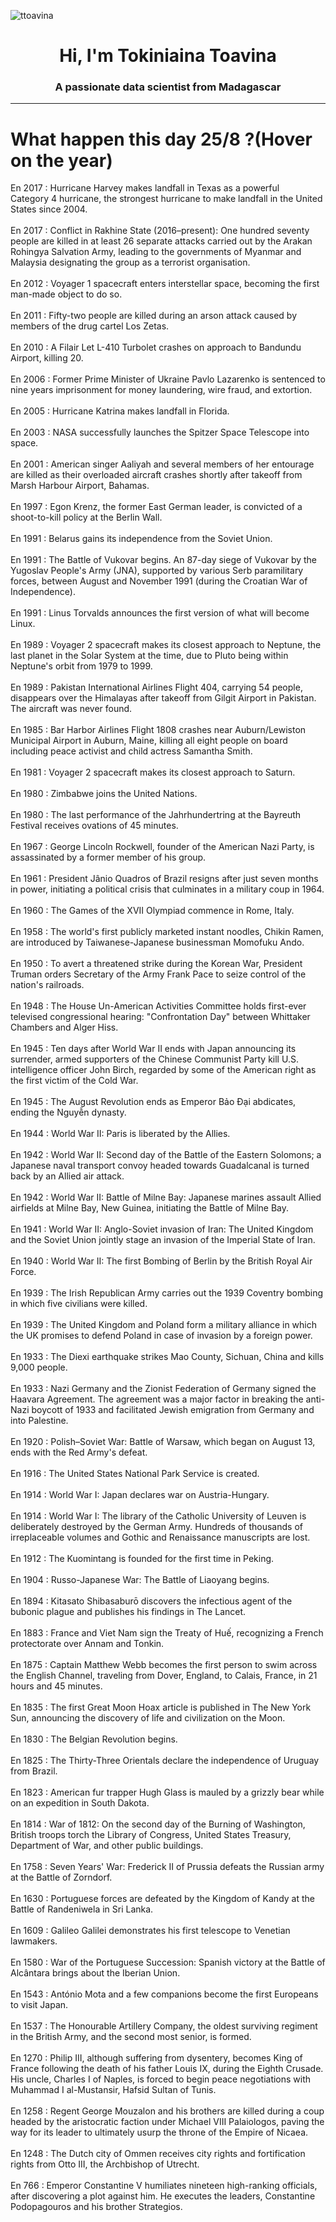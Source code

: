
<p align="left"> <img src="https://komarev.com/ghpvc/?username=ttoavina&label=Profile%20views&color=0e75b6&style=flat" alt="ttoavina" /> </p>
<h1 align="center">Hi, I'm Tokiniaina Toavina</h1>
<h3 align="center">A passionate data scientist from Madagascar</h3>
    
<hr/>
<h1> What happen this day 25/8 ?(Hover on the year)</h1>

En 2017 : Hurricane Harvey makes landfall in Texas as a powerful Category 4 hurricane, the strongest hurricane to make landfall in the United States since 2004.
<br/><br/>
En 2017 : Conflict in Rakhine State (2016–present): One hundred seventy people are killed in at least 26 separate attacks carried out by the Arakan Rohingya Salvation Army, leading to the governments of Myanmar and Malaysia designating the group as a terrorist organisation.
<br/><br/>
En 2012 : Voyager 1 spacecraft enters interstellar space, becoming the first man-made object to do so.
<br/><br/>
En 2011 : Fifty-two people are killed during an arson attack caused by members of the drug cartel Los Zetas.
<br/><br/>
En 2010 : A Filair Let L-410 Turbolet crashes on approach to Bandundu Airport, killing 20.
<br/><br/>
En 2006 : Former Prime Minister of Ukraine Pavlo Lazarenko is sentenced to nine years imprisonment for money laundering, wire fraud, and extortion.
<br/><br/>
En 2005 : Hurricane Katrina makes landfall in Florida.
<br/><br/>
En 2003 : NASA successfully launches the Spitzer Space Telescope into space.
<br/><br/>
En 2001 : American singer Aaliyah and several members of her entourage are killed as their overloaded aircraft crashes shortly after takeoff from Marsh Harbour Airport, Bahamas.
<br/><br/>
En 1997 : Egon Krenz, the former East German leader, is convicted of a shoot-to-kill policy at the Berlin Wall.
<br/><br/>
En 1991 : Belarus gains its independence from the Soviet Union.
<br/><br/>
En 1991 : The Battle of Vukovar begins. An 87-day siege of Vukovar by the Yugoslav People's Army (JNA), supported by various Serb paramilitary forces, between August and November 1991 (during the Croatian War of Independence).
<br/><br/>
En 1991 : Linus Torvalds announces the first version of what will become Linux.
<br/><br/>
En 1989 : Voyager 2 spacecraft makes its closest approach to Neptune, the last planet in the Solar System at the time, due to Pluto being within Neptune's orbit from 1979 to 1999.
<br/><br/>
En 1989 : Pakistan International Airlines Flight 404, carrying 54 people, disappears over the Himalayas after takeoff from Gilgit Airport in Pakistan. The aircraft was never found.
<br/><br/>
En 1985 : Bar Harbor Airlines Flight 1808 crashes near Auburn/Lewiston Municipal Airport in Auburn, Maine, killing all eight people on board including peace activist and child actress Samantha Smith.
<br/><br/>
En 1981 : Voyager 2 spacecraft makes its closest approach to Saturn.
<br/><br/>
En 1980 : Zimbabwe joins the United Nations.
<br/><br/>
En 1980 : The last performance of the Jahrhundertring at the Bayreuth Festival receives ovations of 45 minutes.
<br/><br/>
En 1967 : George Lincoln Rockwell, founder of the American Nazi Party, is assassinated by a former member of his group.
<br/><br/>
En 1961 : President Jânio Quadros of Brazil resigns after just seven months in power, initiating a political crisis that culminates in a military coup in 1964.
<br/><br/>
En 1960 : The Games of the XVII Olympiad commence in Rome, Italy.
<br/><br/>
En 1958 : The world's first publicly marketed instant noodles, Chikin Ramen, are introduced by Taiwanese-Japanese businessman Momofuku Ando.
<br/><br/>
En 1950 : To avert a threatened strike during the Korean War, President Truman orders Secretary of the Army Frank Pace to seize control of the nation's railroads.
<br/><br/>
En 1948 : The House Un-American Activities Committee holds first-ever televised congressional hearing: "Confrontation Day" between Whittaker Chambers and Alger Hiss.
<br/><br/>
En 1945 : Ten days after World War II ends with Japan announcing its surrender, armed supporters of the Chinese Communist Party kill U.S. intelligence officer John Birch, regarded by some of the American right as the first victim of the Cold War.
<br/><br/>
En 1945 : The August Revolution ends as Emperor Bảo Đại abdicates, ending the Nguyễn dynasty.
<br/><br/>
En 1944 : World War II: Paris is liberated by the Allies.
<br/><br/>
En 1942 : World War II: Second day of the Battle of the Eastern Solomons; a Japanese naval transport convoy headed towards Guadalcanal is turned back by an Allied air attack.
<br/><br/>
En 1942 : World War II: Battle of Milne Bay: Japanese marines assault Allied airfields at Milne Bay, New Guinea, initiating the Battle of Milne Bay.
<br/><br/>
En 1941 : World War II: Anglo-Soviet invasion of Iran: The United Kingdom and the Soviet Union jointly stage an invasion of the Imperial State of Iran.
<br/><br/>
En 1940 : World War II: The first Bombing of Berlin by the British Royal Air Force.
<br/><br/>
En 1939 : The Irish Republican Army carries out the 1939 Coventry bombing in which five civilians were killed.
<br/><br/>
En 1939 : The United Kingdom and Poland form a military alliance in which the UK promises to defend Poland in case of invasion by a foreign power.
<br/><br/>
En 1933 : The Diexi earthquake strikes Mao County, Sichuan, China and kills 9,000 people.
<br/><br/>
En 1933 : Nazi Germany and the Zionist Federation of Germany signed the Haavara Agreement. The agreement was a major factor in breaking the anti-Nazi boycott of 1933 and facilitated Jewish emigration from Germany and into Palestine.
<br/><br/>
En 1920 : Polish–Soviet War: Battle of Warsaw, which began on August 13, ends with the Red Army's defeat.
<br/><br/>
En 1916 : The United States National Park Service is created.
<br/><br/>
En 1914 : World War I: Japan declares war on Austria-Hungary.
<br/><br/>
En 1914 : World War I: The library of the Catholic University of Leuven is deliberately destroyed by the German Army. Hundreds of thousands of irreplaceable volumes and Gothic and Renaissance manuscripts are lost.
<br/><br/>
En 1912 : The Kuomintang is founded for the first time in Peking.
<br/><br/>
En 1904 : Russo-Japanese War: The Battle of Liaoyang begins.
<br/><br/>
En 1894 : Kitasato Shibasaburō discovers the infectious agent of the bubonic plague and publishes his findings in The Lancet.
<br/><br/>
En 1883 : France and Viet Nam sign the Treaty of Huế, recognizing a French protectorate over Annam and Tonkin.
<br/><br/>
En 1875 : Captain Matthew Webb becomes the first person to swim across the English Channel, traveling from Dover, England, to Calais, France, in 21 hours and 45 minutes.
<br/><br/>
En 1835 : The first Great Moon Hoax article is published in The New York Sun, announcing the discovery of life and civilization on the Moon.
<br/><br/>
En 1830 : The Belgian Revolution begins.
<br/><br/>
En 1825 : The Thirty-Three Orientals declare the independence of Uruguay from Brazil.
<br/><br/>
En 1823 : American fur trapper Hugh Glass is mauled by a grizzly bear while on an expedition in South Dakota.
<br/><br/>
En 1814 : War of 1812: On the second day of the Burning of Washington, British troops torch the Library of Congress, United States Treasury, Department of War, and other public buildings.
<br/><br/>
En 1758 : Seven Years' War: Frederick II of Prussia defeats the Russian army at the Battle of Zorndorf.
<br/><br/>
En 1630 : Portuguese forces are defeated by the Kingdom of Kandy at the Battle of Randeniwela in Sri Lanka.
<br/><br/>
En 1609 : Galileo Galilei demonstrates his first telescope to Venetian lawmakers.
<br/><br/>
En 1580 : War of the Portuguese Succession: Spanish victory at the Battle of Alcântara brings about the Iberian Union.
<br/><br/>
En 1543 : António Mota and a few companions become the first Europeans to visit Japan.
<br/><br/>
En 1537 : The Honourable Artillery Company, the oldest surviving regiment in the British Army, and the second most senior, is formed.
<br/><br/>
En 1270 : Philip III, although suffering from dysentery, becomes King of France following the death of his father Louis IX, during the Eighth Crusade. His uncle, Charles I of Naples, is forced to begin peace negotiations with Muhammad I al-Mustansir, Hafsid Sultan of Tunis.
<br/><br/>
En 1258 : Regent George Mouzalon and his brothers are killed during a coup headed by the aristocratic faction under Michael VIII Palaiologos, paving the way for its leader to ultimately usurp the throne of the Empire of Nicaea.
<br/><br/>
En 1248 : The Dutch city of Ommen receives city rights and fortification rights from Otto III, the Archbishop of Utrecht.
<br/><br/>
En 766 : Emperor Constantine V humiliates nineteen high-ranking officials, after discovering a plot against him. He executes the leaders, Constantine Podopagouros and his brother Strategios.
<br/><br/>
